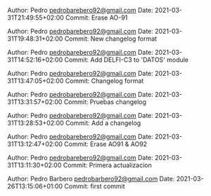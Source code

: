 Author: Pedro pedrobarebero92@gmail.com 
 Date: 2021-03-31T21:49:55+02:00 
 Commit:  Erase AO-91 

Author: Pedro pedrobarebero92@gmail.com 
 Date: 2021-03-31T19:48:31+02:00 
 Commit:  New changelog format 

Author: Pedro pedrobarebero92@gmail.com 
 Date: 2021-03-31T14:52:16+02:00 
 Commit: Add  DELFI-C3 to 'DATOS' module 

Author: Pedro pedrobarebero92@gmail.com 
 Date: 2021-03-31T13:47:05+02:00 
 Commit: Changelog format 

Author: Pedro pedrobarebero92@gmail.com 
 Date: 2021-03-31T13:31:57+02:00 
 Commit: Pruebas changelog 

Author: Pedro pedrobarebero92@gmail.com 
 Date: 2021-03-31T13:28:53+02:00 
 Commit: Add a changelog 

Author: Pedro pedrobarebero92@gmail.com 
 Date: 2021-03-31T13:12:47+02:00 
 Commit: Erase AO91 & AO92 

Author: Pedro pedrobarebero92@gmail.com 
 Date: 2021-03-31T13:11:30+02:00 
 Commit: Primera actualizacion 

Author: Pedro Barbero pedrobarbero92@gmail.com 
 Date: 2021-03-26T13:15:06+01:00 
 Commit: first commit 